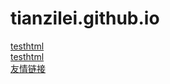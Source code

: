# tianzilei.github.io
[testhtml](./_post/testpost.md)<br>
[testhtml](./_post/testpost.html)<br>
[友情链接](http://47.109.129.17:9080/)
